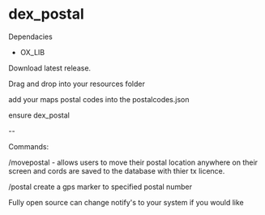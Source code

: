 # dex_postal

Dependacies

- OX_LIB

Download latest release.

Drag and drop into your resources folder

add your maps postal codes into the postalcodes.json

ensure dex_postal

--

Commands:

/movepostal - allows users to move their postal location anywhere on their screen and cords are saved to the database with thier tx licence.

/postal <postalcode> create a gps marker to specified postal number

Fully open source can change notify's to your system if you would like